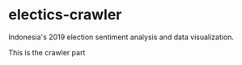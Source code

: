 # electics-crawler
Indonesia's 2019 election sentiment analysis and data visualization.

This is the crawler part
